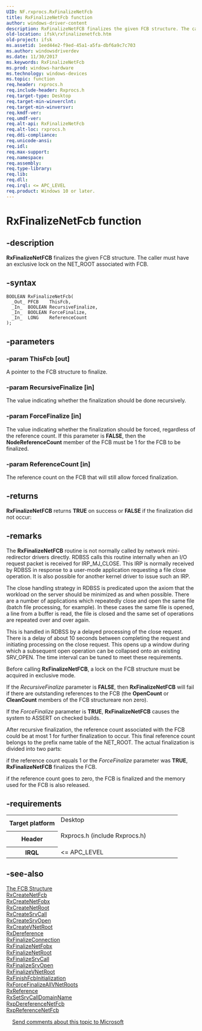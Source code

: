 ```yaml
---
UID: NF.rxprocs.RxFinalizeNetFcb
title: RxFinalizeNetFcb function
author: windows-driver-content
description: RxFinalizeNetFCB finalizes the given FCB structure. The caller must have an exclusive lock on the NET_ROOT associated with FCB.
old-location: ifsk\rxfinalizenetfcb.htm
old-project: ifsk
ms.assetid: 1eed44e2-f9ed-45a1-a5fa-dbf6a9c7c703
ms.author: windowsdriverdev
ms.date: 11/30/2017
ms.keywords: RxFinalizeNetFcb
ms.prod: windows-hardware
ms.technology: windows-devices
ms.topic: function
req.header: rxprocs.h
req.include-header: Rxprocs.h
req.target-type: Desktop
req.target-min-winverclnt: 
req.target-min-winversvr: 
req.kmdf-ver: 
req.umdf-ver: 
req.alt-api: RxFinalizeNetFcb
req.alt-loc: rxprocs.h
req.ddi-compliance: 
req.unicode-ansi: 
req.idl: 
req.max-support: 
req.namespace: 
req.assembly: 
req.type-library: 
req.lib: 
req.dll: 
req.irql: <= APC_LEVEL
req.product: Windows 10 or later.
---
```


# RxFinalizeNetFcb function



## -description
<b>RxFinalizeNetFCB</b> finalizes the given FCB structure. The caller must have an exclusive lock on the NET_ROOT associated with FCB. 


## -syntax

````
BOOLEAN RxFinalizeNetFcb(
  _Out_ PFCB    ThisFcb,
  _In_  BOOLEAN RecursiveFinalize,
  _In_  BOOLEAN ForceFinalize,
  _In_  LONG    ReferenceCount
);
````


## -parameters

### -param ThisFcb [out]

A pointer to the FCB structure to finalize.

### -param RecursiveFinalize [in]

The value indicating whether the finalization should be done recursively. 

### -param ForceFinalize [in]

The value indicating whether the finalization should be forced, regardless of the reference count. 
If this parameter is <b>FALSE</b>, then the <b>NodeReferenceCount</b> member of the FCB must be 1 for the FCB to be finalized. 

### -param ReferenceCount [in]

The reference count on the FCB that will still allow forced finalization.

## -returns
<b>RxFinalizeNetFCB</b> returns <b>TRUE</b> on success or <b>FALSE</b> if the finalization did not occur: 

## -remarks
The <b>RxFinalizeNetFCB</b> routine is not normally called by network mini-redirector drivers directly. RDBSS calls this routine internally when an I/O request packet is received for IRP_MJ_CLOSE. This IRP is normally received by RDBSS in response to a user-mode application requesting a file close operation. It is also possible for another kernel driver to issue such an IRP. 

The close handling strategy in RDBSS is predicated upon the axiom that the workload on the server should be minimized as and when possible. There are a number of applications which repeatedly close and open the same file (batch file processing, for example). In these cases the same file is opened, a line from a buffer is read, the file is closed and the same set of operations are repeated over and over again.

This is handled in RDBSS by a delayed processing of the close request. There is a delay of about 10 seconds between completing the request and initiating processing on the close request. This opens up a window during which a subsequent open operation can be collapsed onto an existing SRV_OPEN. The time interval can be tuned to meet these requirements.

Before calling <b>RxFinalizeNetFCB</b>, a lock on the FCB structure must be acquired in exclusive mode. 

If the <i>RecursiveFinalize </i>parameter is <b>FALSE</b>, then <b>RxFinalizeNetFCB</b> will fail if there are outstanding references to the FCB (the <b>OpenCount</b> or <b>CleanCount</b> members of the FCB structureare non zero).

If the <i>ForceFinalize </i>parameter is <b>TRUE</b>, <b>RxFinalizeNetFCB</b> causes the system to ASSERT on checked builds. 

After recursive finalization, the reference count associated with the FCB could be at most 1 for further finalization to occur. This final reference count belongs to the prefix name table of the NET_ROOT. The actual finalization is divided into two parts:

if the reference count equals 1 or the <i>ForceFinalize</i> parameter was <b>TRUE</b>, <b>RxFinalizeNetFCB</b> finalizes the FCB.

if the reference count goes to zero, the FCB is finalized and the memory used for the FCB is also released.

## -requirements
<table>
<tr>
<th width="30%">
Target platform
</th>
<td width="70%">
<dl>
<dt>Desktop</dt>
</dl>
</td>
</tr>
<tr>
<th width="30%">
Header
</th>
<td width="70%">
<dl>
<dt>Rxprocs.h (include Rxprocs.h)</dt>
</dl>
</td>
</tr>
<tr>
<th width="30%">
IRQL
</th>
<td width="70%">
&lt;= APC_LEVEL
</td>
</tr>
</table>

## -see-also
<dl>
<dt>
<a href="ifsk.the_fcb_structure">The FCB Structure</a>
</dt>
<dt>
<a href="ifsk.rxcreatenetfcb">RxCreateNetFcb</a>
</dt>
<dt>
<a href="ifsk.rxcreatenetfobx">RxCreateNetFobx</a>
</dt>
<dt>
<a href="ifsk.rxcreatenetroot">RxCreateNetRoot</a>
</dt>
<dt>
<a href="ifsk.rxcreatesrvcall">RxCreateSrvCall</a>
</dt>
<dt>
<a href="ifsk.rxcreatesrvopen">RxCreateSrvOpen</a>
</dt>
<dt>
<a href="ifsk.rxcreatevnetroot">RxCreateVNetRoot</a>
</dt>
<dt>
<a href="ifsk.rxdereference">RxDereference</a>
</dt>
<dt>
<a href="ifsk.rxfinalizeconnection">RxFinalizeConnection</a>
</dt>
<dt>
<a href="ifsk.rxfinalizenetfobx">RxFinalizeNetFobx</a>
</dt>
<dt>
<a href="ifsk.rxfinalizenetroot">RxFinalizeNetRoot</a>
</dt>
<dt>
<a href="ifsk.rxfinalizesrvcall">RxFinalizeSrvCall</a>
</dt>
<dt>
<a href="ifsk.rxfinalizesrvopen">RxFinalizeSrvOpen</a>
</dt>
<dt>
<a href="ifsk.rxfinalizevnetroot">RxFinalizeVNetRoot</a>
</dt>
<dt>
<a href="ifsk.rxfinishfcbinitialization">RxFinishFcbInitialization</a>
</dt>
<dt>
<a href="ifsk.rxforcefinalizeallvnetroots">RxForceFinalizeAllVNetRoots</a>
</dt>
<dt>
<a href="ifsk.rxreference">RxReference</a>
</dt>
<dt>
<a href="ifsk.rxsetsrvcalldomainname">RxSetSrvCallDomainName</a>
</dt>
<dt>
<a href="ifsk.rxpdereferencenetfcb">RxpDereferenceNetFcb</a>
</dt>
<dt>
<a href="ifsk.rxpreferencenetfcb">RxpReferenceNetFcb</a>
</dt>
</dl>
 
 
<a href="mailto:wsddocfb@microsoft.com?subject=Documentation%20feedback [ifsk\ifsk]:%20RxFinalizeNetFCB function%20 RELEASE:%20(11/30/2017)&amp;body=%0A%0APRIVACY STATEMENT%0A%0AWe use your feedback to improve the documentation. We don't use your email address for any other purpose, and we'll remove your email address from our system after the issue that you're reporting is fixed. While we're working to fix this issue, we might send you an email message to ask for more info. Later, we might also send you an email message to let you know that we've addressed your feedback.%0A%0AFor more info about Microsoft's privacy policy, see http://privacy.microsoft.com/en-us/default.aspx." title="Send comments about this topic to Microsoft">Send comments about this topic to Microsoft</a>
